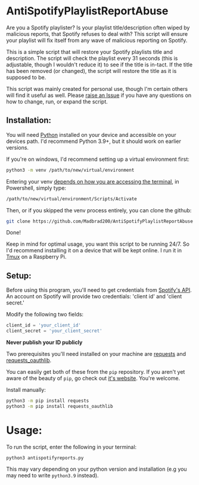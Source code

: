 # AntiSpotifyPlaylistReportAbuse

Are you a Spotify playlister? Is your playlist title/description often wiped by malicious reports, that Spotify refuses to deal with? This script will ensure your playlist will fix itself from any wave of malicious reporting on Spotify.

This is a simple script that will restore your Spotify playlists title and description. The script will check the playlist every 31 seconds (this is adjustable, though I wouldn't reduce it) to see if the title is in-tact. If the title has been removed (or changed), the script will restore the title as it is supposed to be.

This script was mainly created for personal use, though I'm certain others will find it useful as well. Please [raise an Issue](https://github.com/Madbrad200/AntiSpotifyPlaylistReportAbuse/issues/new) if you have any questions on how to change, run, or expand the script.

## Installation:

You will need [Python](https://www.python.org/downloads/) installed on your device and accessible on your devices path. I'd recommend Python 3.9+, but it should work on earlier versions.

If you're on windows, I'd recommend setting up a virtual environment first:

```bash
python3 -m venv /path/to/new/virtual/environment
```

Entering your venv [depends on how you are accessing the terminal](https://docs.python.org/3/library/venv.html), in Powershell, simply type:
```bash
/path/to/new/virtual/environment/Scripts/Activate
```

Then, or if you skipped the venv process entirely, you can clone the github:

```bash
git clone https://github.com/Madbrad200/AntiSpotifyPlaylistReportAbuse
```

Done!

Keep in mind for optimal usage, you want this script to be running 24/7. So I'd recommend installing it on a device that will be kept online. I run it in [Tmux](https://github.com/tmux/tmux/wiki) on a Raspberry Pi.

## Setup:
Before using this program, you'll need to get credentials from [Spotify's API](https://developer.spotify.com/documentation/web-api/quick-start/).
An account on Spotify will provide two credentials: 'client id' and 'client secret.'

Modify the following two fields:
```python
client_id = 'your_client_id'
client_secret = 'your_client_secret'
```

**Never publish your ID publicly**

Two prerequisites you'll need installed on your machine are [requests](https://requests.readthedocs.io/en/latest/) and [requests_oauthlib](https://requests-oauthlib.readthedocs.io/en/latest/).

You can easily get both of these from the `pip` repository.
If you aren't yet aware of the beauty of `pip`, go check out [it's website](https://pypi.org/project/pip/).
You're welcome.

Install manually:
```bash
python3 -m pip install requests
python3 -m pip install requests_oauthlib
```

# Usage:

To run the script, enter the following in your terminal:

`python3 antispotifyreports.py`

This may vary depending on your python version and installation (e.g you may need to write `python3.9` instead).
